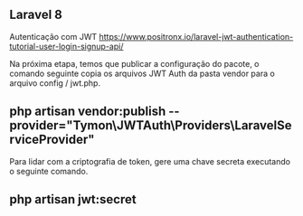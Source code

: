 ## Laravel 8


Autenticação com JWT
https://www.positronx.io/laravel-jwt-authentication-tutorial-user-login-signup-api/

Na próxima etapa, temos que publicar a configuração do pacote, o comando seguinte copia os arquivos JWT Auth da pasta vendor para o arquivo config / jwt.php.
## php artisan vendor:publish --provider="Tymon\JWTAuth\Providers\LaravelServiceProvider"

Para lidar com a criptografia de token, gere uma chave secreta executando o seguinte comando.

## php artisan jwt:secret